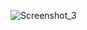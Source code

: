 ![Screenshot_3](https://user-images.githubusercontent.com/40539669/211172934-c3287843-7d02-44e1-9ba7-f616aa31a517.png)

